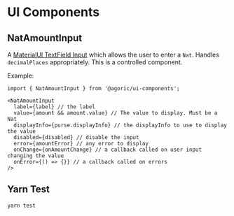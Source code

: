 # UI Components

## NatAmountInput

A [MaterialUI TextField
Input](https://material-ui.com/api/text-field/) which allows the user
to enter a `Nat`. Handles `decimalPlaces` appropriately. This is a
controlled component.

Example:

```
import { NatAmountInput } from '@agoric/ui-components';

<NatAmountInput
  label={label} // the label
  value={amount && amount.value} // The value to display. Must be a Nat
  displayInfo={purse.displayInfo} // the displayInfo to use to display the value
  disabled={disabled} // disable the input
  error={amountError} // any error to display
  onChange={onAmountChange} // a callback called on user input changing the value
  onError={() => {}} // a callback called on errors
/>
```

## Yarn Test

```sh
yarn test
```